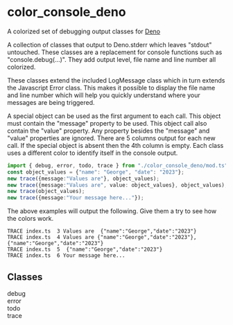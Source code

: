 # color_console_deno
A colorized set of debugging output classes for [Deno](https://deno.land/)

A collection of classes that output to Deno.stderr which leaves "stdout" untouched. These classes are a replacement for console functions such as "console.debug(...)". They add output level, file name and line number all colorized.

These classes extend the included LogMessage class which in turn extends the Javascript Error class. This makes it possible to display the file name and line number which will help you quickly understand where your messages are being triggered.

A special object can be used as the first argument to each call. This object must contain the "message" property to be used. This object call also contain the "value" property. Any property besides the "message" and "value" properties are ignored. There are 5 columns output for each new call. If the special object is absent then the 4th column is empty. Each class uses a different color to identify itself in the console output.

```Typescript
import { debug, error, todo, trace } from "./color_console_deno/mod.ts";
const object_values = {"name": "George", "date": "2023"};
new trace({message:"Values are"}, object_values);
new trace({message:"Values are", value: object_values}, object_values);
new trace(object_values);
new trace({message:"Your message here..."});
```

The above examples will output the following. Give them a try to see how the colors work.

```
TRACE index.ts  3 Values are  {"name":"George","date":"2023"}
TRACE index.ts  4 Values are {"name":"George","date":"2023"}, {"name":"George","date":"2023"}
TRACE index.ts  5  {"name":"George","date":"2023"}
TRACE index.ts  6 Your message here...
```

## Classes

debug  
error  
todo  
trace  
